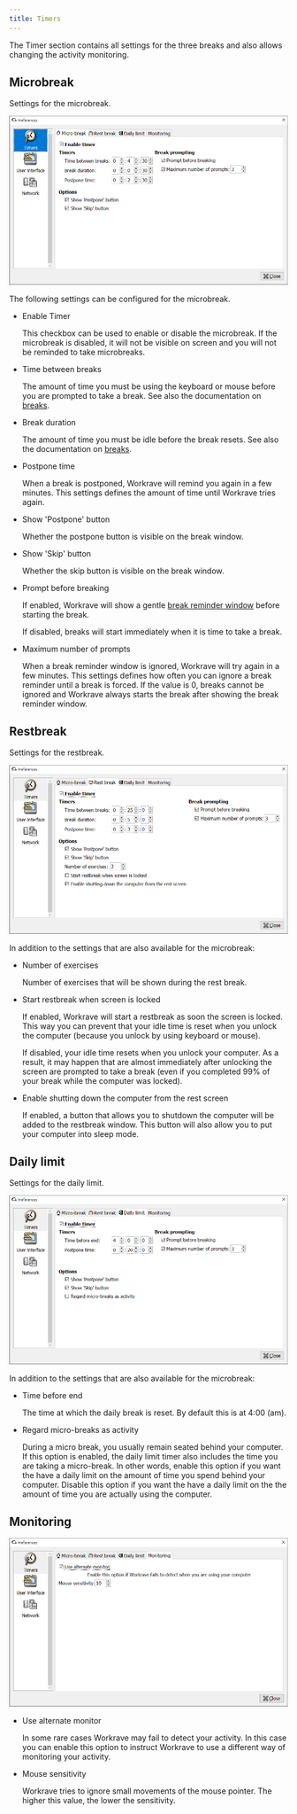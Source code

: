 ```yaml
---
title: Timers
---
```


The Timer section contains all settings for the three breaks and also allows changing the activity monitoring.

## Microbreak

Settings for the microbreak.

![Preferences - Timer - Microbreak](/images/screenshots/preferences-timers-micro.png#center)

The following settings can be configured for the microbreak.

- Enable Timer

  This checkbox can be used to enable or disable the microbreak.
  If the microbreak is disabled, it will not be visible on screen and you will not be reminded to take microbreaks.

- Time between breaks

  The amount of time you must be using the keyboard or mouse before you are prompted to take a break.
  See also the documentation on [breaks](/docs/breaks).

- Break duration

  The amount of time you must be idle before the break resets.
  See also the documentation on [breaks](/docs/breaks).

- Postpone time

  When a break is postponed, Workrave will remind you again in a few minutes. This settings defines the amount of time until Workrave tries again.

- Show 'Postpone' button

  Whether the postpone button is visible on the break window.

- Show 'Skip' button

  Whether the skip button is visible on the break window.

- Prompt before breaking

  If enabled, Workrave will show a gentle [break reminder window](/docs/breaks/reminder) before starting the break.

  If disabled, breaks will start immediately when it is time to take a break.

- Maximum number of prompts

  When a break reminder window is ignored, Workrave will try again in a few minutes.
  This settings defines how often you can ignore a break reminder until a break is forced.
  If the value is 0, breaks cannot be ignored and Workrave always starts the break after showing the break reminder window.

## Restbreak

Settings for the restbreak.

![Preferences - Timer - Restbreak](/images/screenshots/preferences-timers-restbreak.png#center)

In addition to the settings that are also available for the microbreak:

- Number of exercises

  Number of exercises that will be shown during the rest break.

- Start restbreak when screen is locked

  If enabled, Workrave will start a restbreak as soon the screen is locked.
  This way you can prevent that your idle time is reset when you unlock the computer (because you unlock by using keyboard or mouse).

  If disabled, your idle time resets when you unlock your computer.
  As a result, it may happen that are almost immediately after unlocking the screen are prompted to take a break (even if you completed 99% of your break while the computer was locked).

- Enable shutting down the computer from the rest screen

  If enabled, a button that allows you to shutdown the computer will be added to the restbreak window.
  This button will also allow you to put your computer into sleep mode.

## Daily limit

Settings for the daily limit.

![Preferences - Timer - Daily](/images/screenshots/preferences-timers-daily.png#center)

In addition to the settings that are also available for the microbreak:

- Time before end

  The time at which the daily break is reset. By default this is at 4:00 (am).

- Regard micro-breaks as activity

  During a micro break, you usually remain seated behind your computer.
  If this option is enabled, the daily limit timer also includes the time you are taking a micro-break.
  In other words, enable this option if you want the have a daily limit on the amount of time you spend behind your computer.
  Disable this option if you want the have a daily limit on the the amount of time you are actually using the computer.
  
## Monitoring

![Preferences - Timer - Monitoring](/images/screenshots/preferences-timers-monitoring.png#center)

- Use alternate monitor

  In some rare cases Workrave may fail to detect your activity.
  In this case you can enable this option to instruct Workrave to use a different way of monitoring your activity.

- Mouse sensitivity

  Workrave tries to ignore small movements of the mouse pointer.
  The higher this value, the lower the sensitivity.
